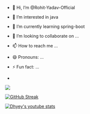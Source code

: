 - 👋 Hi, I’m @Rohit-Yadav-Official
- 👀 I’m interested in java
- 🌱 I’m currently learning spring-boot
- 💞️ I’m looking to collaborate on ...
- 📫 How to reach me ...
- 😄 Pronouns: ...
- ⚡ Fun fact: ...

- 

![](https://leetcard.jacoblin.cool/sachin76448?ext=contest&theme=dark&font=milonga)

[![GitHub Streak](https://streak-stats.demolab.com/?user=Rohit-Yadav-Official&theme=dark)](https://git.io/streak-stats)

[![Dhyey's youtube stats](https://youtube-stats-card.vercel.app/api?channelid=UC_1dUA0EBKwGXXynWYqAc-w&theme=radical)](https://www.youtube.com/channel/UCpKizIKSk8ga_LCI3e3GUig)


<!---
Rohit-Yadav-Official/Rohit-Yadav-Official is a ✨ special ✨ repository because its `README.md` (this file) appears on your GitHub profile.
You can click the Preview link to take a look at your changes.
--->
